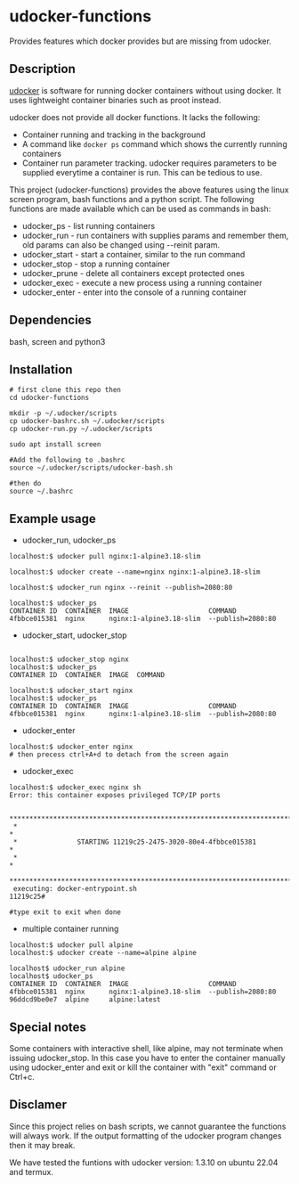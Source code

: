 
# udocker-functions
Provides features which docker provides but are missing from udocker.

## Description
[udocker](https://github.com/indigo-dc/udocker) is software for running docker containers without using docker. It uses lightweight container binaries such as proot instead.

udocker does not provide all docker functions. It lacks the following: 
- Container running and tracking in the background
- A command like `docker ps` command which shows the currently running containers
- Container run parameter tracking. udocker requires parameters to be supplied everytime a container is run. This can be tedious to use.

This project (udocker-functions) provides the above features using the linux screen program, bash functions and a python script. The following functions are made available which can be used as commands in bash:
- udocker_ps - list running containers
- udocker_run - run containers with supplies params and remember them, old params can also be changed using --reinit param.
- udocker_start - start a container, similar to the run command
- udocker_stop - stop a running container
- udocker_prune - delete all containers except protected ones
- udocker_exec - execute a new process using a running container 
- udocker_enter - enter into the console of a running container 

## Dependencies
bash, screen and python3

## Installation 

```
# first clone this repo then
cd udocker-functions

mkdir -p ~/.udocker/scripts
cp udocker-bashrc.sh ~/.udocker/scripts
cp udocker-run.py ~/.udocker/scripts

sudo apt install screen

#Add the following to .bashrc
source ~/.udocker/scripts/udocker-bash.sh

#then do
source ~/.bashrc
```

## Example usage
- udocker_run, udocker_ps
```
localhost:$ udocker pull nginx:1-alpine3.18-slim

localhost:$ udocker create --name=nginx nginx:1-alpine3.18-slim

localhost:$ udocker_run nginx --reinit --publish=2080:80

localhost:$ udocker_ps
CONTAINER ID  CONTAINER  IMAGE                    COMMAND
4fbbce015381  nginx      nginx:1-alpine3.18-slim  --publish=2080:80 
```
- udocker_start, udocker_stop

```

localhost:$ udocker_stop nginx
localhost:$ udocker_ps
CONTAINER ID  CONTAINER  IMAGE  COMMAND

localhost:$ udocker_start nginx 
localhost:$ udocker_ps
CONTAINER ID  CONTAINER  IMAGE                    COMMAND
4fbbce015381  nginx      nginx:1-alpine3.18-slim  --publish=2080:80 
```
- udocker_enter
```
localhost:$ udocker_enter nginx 
# then precess ctrl+A+d to detach from the screen again

```
- udocker_exec
```
localhost:$ udocker_exec nginx sh
Error: this container exposes privileged TCP/IP ports
 
 ****************************************************************************** 
 *                                                                            * 
 *               STARTING 11219c25-2475-3020-80e4-4fbbce015381                * 
 *                                                                            * 
 ****************************************************************************** 
 executing: docker-entrypoint.sh
11219c25#

#type exit to exit when done
```
- multiple container running
```
localhost:$ udocker pull alpine
localhost:$ udocker create --name=alpine alpine

localhost$ udocker_run alpine
localhost$ udocker_ps
CONTAINER ID  CONTAINER  IMAGE                    COMMAND
4fbbce015381  nginx      nginx:1-alpine3.18-slim  --publish=2080:80 
96ddcd9be0e7  alpine     alpine:latest  

```
## Special notes
Some containers with interactive shell, like alpine, may not terminate when issuing udocker_stop. In this case you have to enter the container manually using udocker_enter and exit or kill the container with "exit" command or Ctrl+c.

## Disclamer
Since this project relies on bash scripts, we cannot guarantee the functions will always work. If the output formatting of the udocker program changes then it may break.

We have tested the funtions with udocker version: 1.3.10 on ubuntu 22.04 and termux.